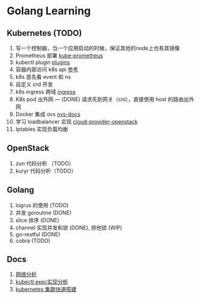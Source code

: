 # Golang Learning

## Kubernetes (TODO)
1. 写一个控制器，当一个应用启动的时候，保证其他的node上也有其镜像
2. Prometheus 部署 [kube-prometheus](https://github.com/coreos/kube-prometheus)
3. kubectl plugin [plugins](https://github.com/ahmetb/kubectx)
1. 容器内部访问 k8s api [参考](https://www.jianshu.com/p/b1a723033a3c)
2.  k8s 首先看 event 和 ns
3.  自定义 crd 开发
4.  k8s ingress 跨域 [ingress](https://blog.csdn.net/u012375924/article/details/94360425)
5.  K8s pod 出外网 — (DONE) 请求先到网关（cni），直接使用 host 的路由出外网
6.  Docker 集成 ovs [ovs-docs](https://docs.openvswitch.org/en/latest/intro/install/general/#obtaining-open-vswitch-sources)
7.  学习 loadbalancer 实现 [cloud-provider-openstack](https://github.com/kubernetes/cloud-provider-openstack)
8.  Iptables 实现负载均衡

## OpenStack
1. zun 代码分析 （TODO）
2. kuryr 代码分析（TODO）

## Golang
1. logrus 的使用 (TODO)
2. 并发 goroutine (DONE)
3. slice 排序 (DONE)
4. channel 实现并发和锁 (DONE), 排他锁 (WIP)
5. go-restful (DONE)
6. cobra (TODO)

## Docs
1. [网络分析](./doc/network.md)
2. [kubectl exec实现分析](./doc/kube-exec.md)
3. [kubernetes 集群快速搭建](https://github.com/yingjuncao/kubernetes-ansible)
